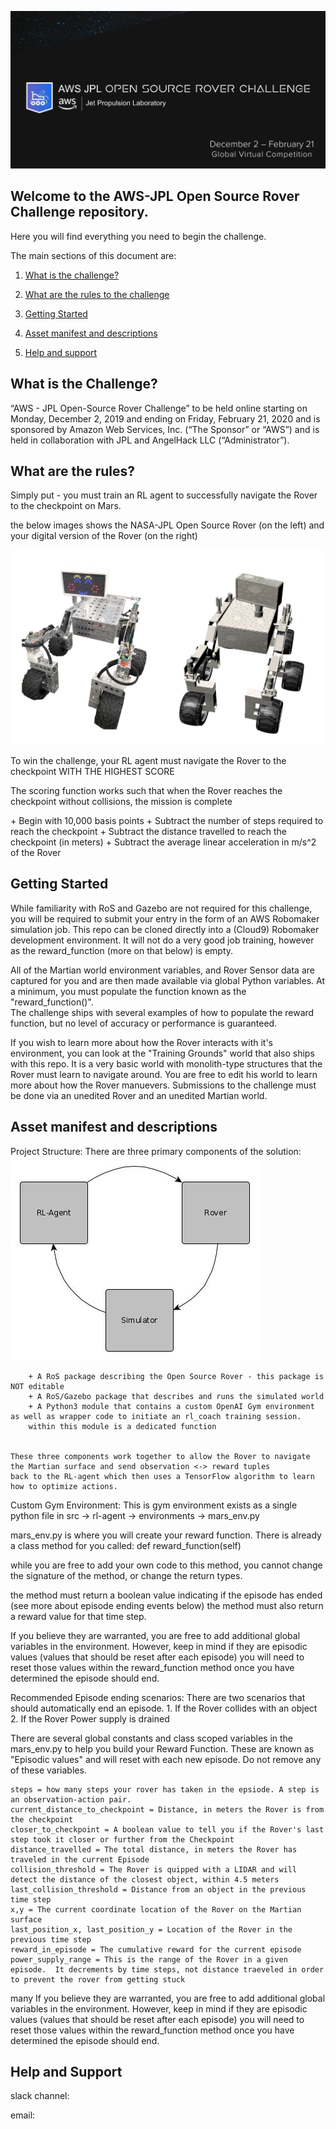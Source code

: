 ![header image](images/2.png)


## Welcome to the AWS-JPL Open Source Rover Challenge repository.


<p>Here you will find everything you need to begin the challenge.</p>


<p>The main sections of this document are:</p>


1. [What is the challenge?](#whatis)

2. [What are the rules to the challenge](#whataretherules)

3. [Getting Started](#gettingstarted)

3. [Asset manifest and descriptions](#assetmanifest)

4. [Help and support](#help)


## <a name="whatis"> What is the Challenge?<a/>

<p> “AWS - JPL Open-Source Rover Challenge” to be held online starting on Monday, December 2, 2019 and ending on Friday, February 21, 2020 and is sponsored by Amazon Web Services, Inc. (“The Sponsor” or “AWS”) and is held in collaboration with JPL and AngelHack LLC (“Administrator”).</p>

## <a name="whataretherules"> What are the rules?</a>
<p> Simply put - you must train an RL agent to successfully navigate the Rover to the checkpoint on Mars.</p>

<p> the below images shows the NASA-JPL Open Source Rover (on the left) and your digital version of the Rover (on the right)</p>

![osr](images/sidebyside.png)


<p> To win the challenge, your RL agent must navigate the Rover to the checkpoint WITH THE HIGHEST SCORE</p>
<p> The scoring function works such that when the Rover reaches the checkpoint without collisions, the mission is complete</p>
    + Begin with 10,000 basis points
    + Subtract the number of steps required to reach the checkpoint
    + Subtract the distance travelled to reach the checkpoint (in meters)
    + Subtract the average linear acceleration in m/s^2 of the Rover

## <a name="gettingstarted">Getting Started</a>
<p> While familiarity with RoS and Gazebo are not required for this challenge, you will be required to submit your entry in the form of
an AWS Robomaker simulation job.  This repo can be cloned directly into a (Cloud9) Robomaker development environment. It will not do a very good job training, 
however as the reward_function (more on that below) is empty.

All of the Martian world environment variables, and Rover Sensor data are captured for you and are then 
made available via global Python variables.  At a minimum, you must populate the function known as the "reward_function()".  
The challenge ships with several examples of how to populate the reward function, but no level of accuracy or performance is guaranteed.</p>

<p> If you wish to learn more about how the Rover interacts with it's environment, you can look at the "Training Grounds" world that also
ships with this repo.  It is a very basic world with monolith-type structures that the Rover must learn to navigate around.  You are free
to edit his world to learn more about how the Rover manuevers.  Submissions to the challenge must be done via an unedited Rover and an 
unedited Martian world.</p>

## <a name="assetmanifest">Asset manifest and descriptions</a>

Project Structure:
	There are three primary components of the solution:
	![header image](images/3components.jpg)
	    
	    + A RoS package describing the Open Source Rover - this package is NOT editable
	    + A RoS/Gazebo package that describes and runs the simulated world
	    + A Python3 module that contains a custom OpenAI Gym environment as well as wrapper code to initiate an rl_coach training session.  
	    within this module is a dedicated function 
	
	
    These three components work together to allow the Rover to navigate the Martian surface and send observation <-> reward tuples
	back to the RL-agent which then uses a TensorFlow algorithm to learn how to optimize actions.
	
	
Custom Gym Environment:
    This is gym environment exists as a single python file in src -> rl-agent -> environments -> mars_env.py
    
   mars_env.py is where you will create your reward function.  There is already a class method for you called:
    def reward_function(self)
    
   while you are free to add your own code to this method, you cannot change the signature of the method, or change the return types.
    
   the method must return a boolean value indicating if the episode has ended (see more about episode ending events below) 
   the method must also return a reward value for that time step.
    
   If you believe they are warranted, you are free to add additional global variables in the environment.  However, keep in mind
   if they are episodic values (values that should be reset after each episode) you will need to reset those values within the 
   reward_function method once you have determined the episode should end.
 
	
Recommended Episode ending scenarios:
    There are two scenarios that should automatically end an episode.
	1. If the Rover collides with an object
	2. If the Rover Power supply is drained


There are several global constants and class scoped variables in the mars_env.py to help you build your Reward Function. These are known as "Episodic values" and will reset with each
new episode.  Do not remove any of these variables.

	steps = how many steps your rover has taken in the epsiode. A step is an observation-action pair.
	current_distance_to_checkpoint = Distance, in meters the Rover is from the checkpoint
	closer_to_checkpoint = A boolean value to tell you if the Rover's last step took it closer or further from the Checkpoint
	distance_travelled = The total distance, in meters the Rover has traveled in the current Episode
	collision_threshold = The Rover is quipped with a LIDAR and will detect the distance of the closest object, within 4.5 meters
	last_collision_threshold = Distance from an object in the previous time step
	x,y = The current coordinate location of the Rover on the Martian surface
	last_position_x, last_position_y = Location of the Rover in the previous time step
	reward_in_episode = The cumulative reward for the current episode
	power_supply_range = This is the range of the Rover in a given episode.  It decrements by time steps, not distance traeveled in order to prevent the rover from getting stuck
	
	
	
many
If you believe they are warranted, you are free to add additional global variables in the environment.  However, keep in mind
   if they are episodic values (values that should be reset after each episode) you will need to reset those values within the 
   reward_function method once you have determined the episode should end.

## <a name="help">Help and Support</a>

slack channel:

email: 




